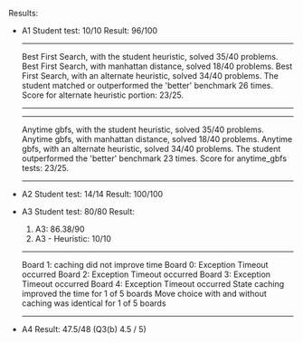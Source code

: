 Results:
- A1
  Student test: 10/10
  Result: 96/100
  *************************************
  Best First Search, with the student heuristic, solved 35/40 problems.
  Best First Search, with manhattan distance, solved 18/40 problems.
  Best First Search, with an alternate heuristic, solved 34/40 problems.
  The student matched or outperformed the 'better' benchmark 26 times.
  Score for alternate heuristic portion: 23/25.
  *************************************
  
  *************************************
  Anytime gbfs, with the student heuristic, solved 35/40 problems.
  Anytime gbfs, with manhattan distance, solved 18/40 problems.
  Anytime gbfs, with an alternate heuristic, solved 34/40 problems.
  The student outperformed the 'better' benchmark 23 times.
  Score for anytime_gbfs tests: 23/25.
  *************************************

- A2
  Student test: 14/14
  Result: 100/100

- A3
  Student test: 80/80
  Result:
  1. A3: 86.38/90
  2. A3 - Heuristic: 10/10
 
  *************************************
  Board 1: caching did not improve time
  Board 0: Exception Timeout occurred
  Board 2: Exception Timeout occurred
  Board 3: Exception Timeout occurred
  Board 4: Exception Timeout occurred
  State caching improved the time for 1 of 5 boards
  Move choice with and without caching was identical for 1 of 5 boards
  *************************************

- A4
  Result: 47.5/48 (Q3(b) 4.5 / 5)
